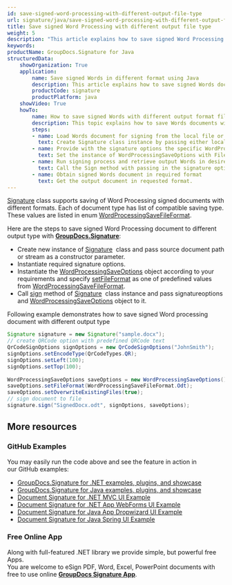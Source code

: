 ```yaml
---
id: save-signed-word-processing-with-different-output-file-type
url: signature/java/save-signed-word-processing-with-different-output-file-type
title: Save signed Word Processing with different output file type
weight: 5
description: "This article explains how to save signed Word Processing documents with various file formats by GroupDocs.Signature API."
keywords: 
productName: GroupDocs.Signature for Java
structuredData:
    showOrganization: True
    application:    
        name: Save signed Words in different format using Java    
        description: This article explains how to save signed Words document in differnt output format using Java language and GroupDocs.Signature for Java APIs
        productCode: signature
        productPlatform: java 
    showVideo: True
    howTo:
        name: How to save signed Words with different output format file using Java 
        description: This topic explains how to save Words documents with specific file format using Java
        steps:
        - name: Load Words document for signing from the local file or stream.
          text: Create Signature class instance by passing either local or network file path or stream. 
        - name: Provide with the signature options the specific WordProcessingSaveOptions in. 
          text: Set the instance of WordProcessingSaveOptions with FileFormat and Overwrite properties to setup the saving policy.
        - name: Run signing process and retrieve output Words in desired format 
          text: Call the Sign method with passing in the signature options and the Words save options.
        - name: Obtain signed Words document in required format
          text: Get the output document in requested format.
---
```

[Signature](https://apireference.groupdocs.com/java/signature/com.groupdocs.signature/Signature) class supports saving of Word Processing signed documents with different formats. Each of document type has list of compatible saving type. These values are listed in enum [WordProcessingSaveFileFormat](https://apireference.groupdocs.com/java/signature/com.groupdocs.signature.domain.enums/WordProcessingSaveFileFormat).

Here are the steps to save signed Word Processing document to different output type with [**GroupDocs.Signature**](https://products.groupdocs.com/signature/java):

*   Create new instance of [Signature](https://apireference.groupdocs.com/java/signature/com.groupdocs.signature/Signature)  class and pass source document path or stream as a constructor parameter.    
*   Instantiate required signature options.    
*   Instantiate the [WordProcessingSaveOptions](https://apireference.groupdocs.com/java/signature/com.groupdocs.signature.options.saveoptions/WordProcessingSaveOptions) object according to your requirements and specify [setFileFormat](https://apireference.groupdocs.com/java/signature/com.groupdocs.signature.options.saveoptions/WordProcessingSaveOptions#setFileFormat(int)) as one of predefined values from [WordProcessingSaveFileFormat](https://apireference.groupdocs.com/java/signature/com.groupdocs.signature.domain.enums/WordProcessingSaveFileFormat).     
*   Call [sign](https://apireference.groupdocs.com/java/signature/com.groupdocs.signature/Signature#sign(java.io.OutputStream,%20com.groupdocs.signature.options.sign.SignOptions)) method of [Signature](https://apireference.groupdocs.com/java/signature/com.groupdocs.signature/Signature)  class instance and pass signatureoptions and [WordProcessingSaveOptions](https://apireference.groupdocs.com/java/signature/com.groupdocs.signature.options.saveoptions/WordProcessingSaveOptions) object to it.
    

Following example demonstrates how to save signed Word processing document with different output type

```java
Signature signature = new Signature("sample.docx");
// create QRCode option with predefined QRCode text
QrCodeSignOptions signOptions = new QrCodeSignOptions("JohnSmith");
signOptions.setEncodeType(QrCodeTypes.QR);
signOptions.setLeft(100);
signOptions.setTop(100);
 
WordProcessingSaveOptions saveOptions = new WordProcessingSaveOptions();
saveOptions.setFileFormat(WordProcessingSaveFileFormat.Odt);
saveOptions.setOverwriteExistingFiles(true);
// sign document to file
signature.sign("SignedDocx.odt", signOptions, saveOptions);
```

## More resources

### GitHub Examples 

You may easily run the code above and see the feature in action in our GitHub examples:

*   [GroupDocs.Signature for .NET examples, plugins, and showcase](https://github.com/groupdocs-signature/GroupDocs.Signature-for-.NET)    
*   [GroupDocs.Signature for Java examples, plugins, and showcase](https://github.com/groupdocs-signature/GroupDocs.Signature-for-Java)    
*   [Document Signature for .NET MVC UI Example](https://github.com/groupdocs-signature/GroupDocs.Signature-for-.NET-MVC)    
*   [Document Signature for .NET App WebForms UI Example](https://github.com/groupdocs-signature/GroupDocs.Signature-for-.NET-WebForms)    
*   [Document Signature for Java App Dropwizard UI Example](https://github.com/groupdocs-signature/GroupDocs.Signature-for-Java-Dropwizard)   
*   [Document Signature for Java Spring UI Example](https://github.com/groupdocs-signature/GroupDocs.Signature-for-Java-Spring)
    

### Free Online App 

Along with full-featured .NET library we provide simple, but powerful free Apps.  
You are welcome to eSign PDF, Word, Excel, PowerPoint documents with free to use online **[GroupDocs Signature App](https://products.groupdocs.app/signature)**.
